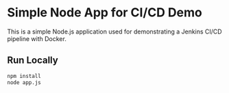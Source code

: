 # Simple Node App for CI/CD Demo

This is a simple Node.js application used for demonstrating a Jenkins CI/CD pipeline with Docker.

## Run Locally

```bash
npm install
node app.js

